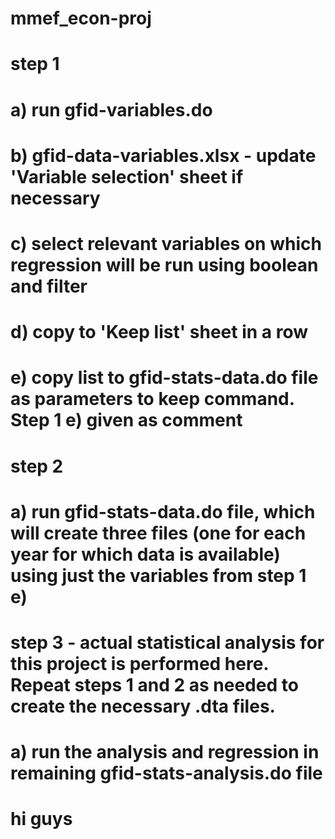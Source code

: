 # mmef_econ-proj

# step 1
# a) run gfid-variables.do
# b) gfid-data-variables.xlsx - update 'Variable selection' sheet if necessary
# c) select relevant variables on which regression will be run using boolean and filter
# d) copy to 'Keep list' sheet in a row
# e) copy list to gfid-stats-data.do file as parameters to keep command. Step 1 e) given as comment

# step 2
# a) run gfid-stats-data.do file, which will create three files (one for each year for which data is available) using just the variables from step 1 e)

# step 3 - actual statistical analysis for this project is performed here. Repeat steps 1 and 2 as needed to create the necessary .dta files.
# a) run the analysis and regression in remaining gfid-stats-analysis.do file

# hi guys
